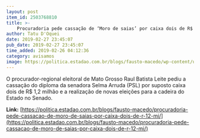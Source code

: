 ```yaml
---
layout: post
item_id: 2503768810
title: >-
    Procuradoria pede cassação de ‘Moro de saias’ por caixa dois de R$ 1,2 mi
author: Tatu D'Oquei
date: 2019-02-27 23:45:07
pub_date: 2019-02-27 23:45:07
time_added: 2019-02-26 04:12:36
category: avisamos
image: https://politica.estadao.com.br/blogs/fausto-macedo/wp-content/uploads/sites/41/2018/10/selma-arruda-foto-tjmt.jpg
---
```


O procurador-regional eleitoral de Mato Grosso Raul Batista Leite pediu a cassação do diploma da senadora Selma Arruda (PSL) por suposto caixa dois de R$ 1,2 milhão e a realização de novas eleições para a cadeira do Estado no Senado.

**Link:** [https://politica.estadao.com.br/blogs/fausto-macedo/procuradoria-pede-cassacao-de-moro-de-saias-por-caixa-dois-de-r-12-mi/](https://politica.estadao.com.br/blogs/fausto-macedo/procuradoria-pede-cassacao-de-moro-de-saias-por-caixa-dois-de-r-12-mi/)

